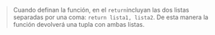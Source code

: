 > Cuando definan la función, en el `return`incluyan las dos listas separadas por una coma: `return lista1, lista2`. De esta manera la función devolverá una tupla con ambas listas.